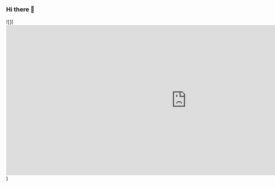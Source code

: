 ### Hi there 👋

![](<iframe width="980" height="410" src="https://mars.nasa.gov/layout/embed/send-your-name/future/certificate/?cn=381146397159" frameborder="0"></iframe>)

<!--
**BMGRO/BMGRO** is a ✨ _special_ ✨ repository because its `README.md` (this file) appears on your GitHub profile.

Here are some ideas to get you started:

- 🔭 I’m currently working on ...
- 🌱 I’m currently learning ...
- 👯 I’m looking to collaborate on ...
- 🤔 I’m looking for help with ...
- 💬 Ask me about ...
- 📫 How to reach me: ...
- 😄 Pronouns: ...
- ⚡ Fun fact: ...
-->
